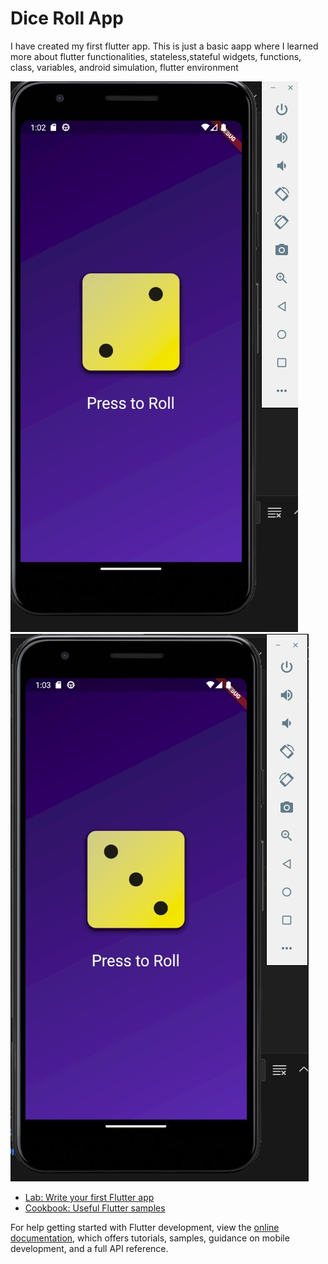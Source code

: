 # Dice Roll App

I have created my first flutter app. This is just a basic aapp where I learned more about flutter functionalities, stateless,stateful widgets, functions, class, variables, android simulation, flutter environment

![Snapshot1](./ss1.jpg)
![Snapshot2](./ss2.jpg)

- [Lab: Write your first Flutter app](https://docs.flutter.dev/get-started/codelab)
- [Cookbook: Useful Flutter samples](https://docs.flutter.dev/cookbook)

For help getting started with Flutter development, view the
[online documentation](https://docs.flutter.dev/), which offers tutorials,
samples, guidance on mobile development, and a full API reference.
